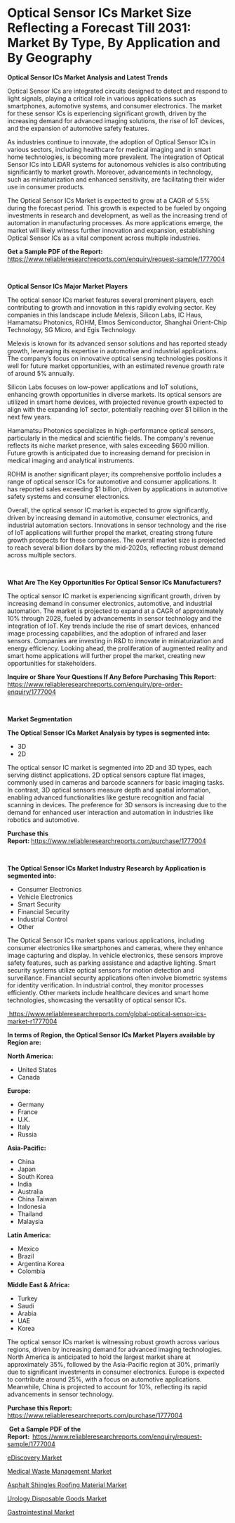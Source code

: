<p><h1>Optical Sensor ICs Market Size Reflecting a Forecast Till 2031: Market By Type, By Application and By Geography</h1></p><p><strong>Optical Sensor ICs Market Analysis and Latest Trends</strong></p>
<p><p>Optical Sensor ICs are integrated circuits designed to detect and respond to light signals, playing a critical role in various applications such as smartphones, automotive systems, and consumer electronics. The market for these sensor ICs is experiencing significant growth, driven by the increasing demand for advanced imaging solutions, the rise of IoT devices, and the expansion of automotive safety features. </p><p>As industries continue to innovate, the adoption of Optical Sensor ICs in various sectors, including healthcare for medical imaging and in smart home technologies, is becoming more prevalent. The integration of Optical Sensor ICs into LiDAR systems for autonomous vehicles is also contributing significantly to market growth. Moreover, advancements in technology, such as miniaturization and enhanced sensitivity, are facilitating their wider use in consumer products.</p><p>The Optical Sensor ICs Market is expected to grow at a CAGR of 5.5% during the forecast period. This growth is expected to be fueled by ongoing investments in research and development, as well as the increasing trend of automation in manufacturing processes. As more applications emerge, the market will likely witness further innovation and expansion, establishing Optical Sensor ICs as a vital component across multiple industries.</p></p>
<p><strong>Get a Sample PDF of the Report:&nbsp;</strong> <a href="https://www.reliableresearchreports.com/enquiry/request-sample/1777004?utm_campaign=28&utm_medium=2&utm_source=Github&utm_content=ia&utm_term=20122024&utm_id=optical-sensor-ics">https://www.reliableresearchreports.com/enquiry/request-sample/1777004</a></p>
<p>&nbsp;</p>
<p><strong>Optical Sensor ICs Major Market Players</strong></p>
<p><p>The optical sensor ICs market features several prominent players, each contributing to growth and innovation in this rapidly evolving sector. Key companies in this landscape include Melexis, Silicon Labs, IC Haus, Hamamatsu Photonics, ROHM, Elmos Semiconductor, Shanghai Orient-Chip Technology, SG Micro, and Egis Technology. </p><p>Melexis is known for its advanced sensor solutions and has reported steady growth, leveraging its expertise in automotive and industrial applications. The company’s focus on innovative optical sensing technologies positions it well for future market opportunities, with an estimated revenue growth rate of around 5% annually.</p><p>Silicon Labs focuses on low-power applications and IoT solutions, enhancing growth opportunities in diverse markets. Its optical sensors are utilized in smart home devices, with projected revenue growth expected to align with the expanding IoT sector, potentially reaching over $1 billion in the next few years.</p><p>Hamamatsu Photonics specializes in high-performance optical sensors, particularly in the medical and scientific fields. The company's revenue reflects its niche market presence, with sales exceeding $600 million. Future growth is anticipated due to increasing demand for precision in medical imaging and analytical instruments.</p><p>ROHM is another significant player; its comprehensive portfolio includes a range of optical sensor ICs for automotive and consumer applications. It has reported sales exceeding $1 billion, driven by applications in automotive safety systems and consumer electronics.</p><p>Overall, the optical sensor IC market is expected to grow significantly, driven by increasing demand in automotive, consumer electronics, and industrial automation sectors. Innovations in sensor technology and the rise of IoT applications will further propel the market, creating strong future growth prospects for these companies. The overall market size is projected to reach several billion dollars by the mid-2020s, reflecting robust demand across multiple sectors.</p></p>
<p>&nbsp;</p>
<p><strong>What Are The Key Opportunities For Optical Sensor ICs Manufacturers?</strong></p>
<p><p>The optical sensor IC market is experiencing significant growth, driven by increasing demand in consumer electronics, automotive, and industrial automation. The market is projected to expand at a CAGR of approximately 10% through 2028, fueled by advancements in sensor technology and the integration of IoT. Key trends include the rise of smart devices, enhanced image processing capabilities, and the adoption of infrared and laser sensors. Companies are investing in R&D to innovate in miniaturization and energy efficiency. Looking ahead, the proliferation of augmented reality and smart home applications will further propel the market, creating new opportunities for stakeholders.</p></p>
<p><strong>Inquire or Share Your Questions If Any Before Purchasing This Report:</strong> <a href="https://www.reliableresearchreports.com/enquiry/pre-order-enquiry/1777004?utm_campaign=28&utm_medium=2&utm_source=Github&utm_content=ia&utm_term=20122024&utm_id=optical-sensor-ics">https://www.reliableresearchreports.com/enquiry/pre-order-enquiry/1777004</a></p>
<p>&nbsp;</p>
<p><strong>Market Segmentation</strong></p>
<p><strong>The Optical Sensor ICs Market Analysis by types is segmented into:</strong></p>
<p><ul><li>3D</li><li>2D</li></ul></p>
<p><p>The optical sensor IC market is segmented into 2D and 3D types, each serving distinct applications. 2D optical sensors capture flat images, commonly used in cameras and barcode scanners for basic imaging tasks. In contrast, 3D optical sensors measure depth and spatial information, enabling advanced functionalities like gesture recognition and facial scanning in devices. The preference for 3D sensors is increasing due to the demand for enhanced user interaction and automation in industries like robotics and automotive.</p></p>
<p><strong>Purchase this Report:&nbsp;</strong><a href="https://www.reliableresearchreports.com/purchase/1777004?utm_campaign=28&utm_medium=2&utm_source=Github&utm_content=ia&utm_term=20122024&utm_id=optical-sensor-ics">https://www.reliableresearchreports.com/purchase/1777004</a></p>
<p>&nbsp;</p>
<p><strong>The Optical Sensor ICs Market Industry Research by Application is segmented into:</strong></p>
<p><ul><li>Consumer Electronics</li><li>Vehicle Electronics</li><li>Smart Security</li><li>Financial Security</li><li>Industrial Control</li><li>Other</li></ul></p>
<p><p>The Optical Sensor ICs market spans various applications, including consumer electronics like smartphones and cameras, where they enhance image capturing and display. In vehicle electronics, these sensors improve safety features, such as parking assistance and adaptive lighting. Smart security systems utilize optical sensors for motion detection and surveillance. Financial security applications often involve biometric systems for identity verification. In industrial control, they monitor processes efficiently. Other markets include healthcare devices and smart home technologies, showcasing the versatility of optical sensor ICs.</p></p>
<p><a href="https://www.reliableresearchreports.com/global-optical-sensor-ics-market-r1777004?utm_campaign=28&utm_medium=2&utm_source=Github&utm_content=ia&utm_term=20122024&utm_id=optical-sensor-ics">&nbsp;https://www.reliableresearchreports.com/global-optical-sensor-ics-market-r1777004</a></p>
<p><strong>In terms of Region, the Optical Sensor ICs Market Players available by Region are:</strong></p>
<p>
    <p> <strong> North America: </strong>
        <ul>
            <li>United States</li>
            <li>Canada</li>
        </ul>
        </p> 
    <p> <strong> Europe: </strong>
        <ul>
            <li>Germany</li>
            <li>France</li>
            <li>U.K.</li>
            <li>Italy</li>
            <li>Russia</li>
        </ul>
        </p> 
    <p> <strong> Asia-Pacific: </strong>
        <ul>
            <li>China</li>
            <li>Japan</li>
            <li>South Korea</li>
            <li>India</li>
            <li>Australia</li>
            <li>China Taiwan</li>
            <li>Indonesia</li>
            <li>Thailand</li>
            <li>Malaysia</li>
        </ul>
        </p> 
    <p> <strong> Latin America: </strong>
        <ul>
            <li>Mexico</li>
            <li>Brazil</li>
            <li>Argentina Korea</li>
            <li>Colombia</li>
        </ul>
        </p> 
    <p> <strong> Middle East & Africa: </strong>
        <ul>
            <li>Turkey</li>
            <li>Saudi</li>
            <li>Arabia</li>
            <li>UAE</li>
            <li>Korea</li>
        </ul>
    </p>
    </p>
<p><p>The optical sensor ICs market is witnessing robust growth across various regions, driven by increasing demand for advanced imaging technologies. North America is anticipated to hold the largest market share at approximately 35%, followed by the Asia-Pacific region at 30%, primarily due to significant investments in consumer electronics. Europe is expected to contribute around 25%, with a focus on automotive applications. Meanwhile, China is projected to account for 10%, reflecting its rapid advancements in sensor technology.</p></p>
<p><strong>Purchase this Report: </strong><a href="https://www.reliableresearchreports.com/purchase/1777004?utm_campaign=28&utm_medium=2&utm_source=Github&utm_content=ia&utm_term=20122024&utm_id=optical-sensor-ics">https://www.reliableresearchreports.com/purchase/1777004</a></p>
<p>&nbsp;<strong>Get a Sample PDF of the Report:&nbsp;&nbsp;</strong><a href="https://www.reliableresearchreports.com/enquiry/request-sample/1777004?utm_campaign=28&utm_medium=2&utm_source=Github&utm_content=ia&utm_term=20122024&utm_id=optical-sensor-ics">https://www.reliableresearchreports.com/enquiry/request-sample/1777004</a></p>
<p><strong></strong></p>
<p><p><a href="https://www.linkedin.com/pulse/future-ediscovery-market-global-forecast-trends-2024-2031-3bygf?utm_campaign=28&utm_medium=2&utm_source=Github&utm_content=ia&utm_term=20122024&utm_id=optical-sensor-ics">eDiscovery Market</a></p><p><a href="https://www.linkedin.com/pulse/exploring-growth-opportunities-medical-waste-management-market-cz2ff?utm_campaign=28&utm_medium=2&utm_source=Github&utm_content=ia&utm_term=20122024&utm_id=optical-sensor-ics">Medical Waste Management Market</a></p><p><a href="https://github.com/LilianFaulkner65/Market-Research-Report-List-1/blob/main/asphalt-shingles-roofing-material-market.md?utm_campaign=28&utm_medium=2&utm_source=Github&utm_content=ia&utm_term=20122024&utm_id=optical-sensor-ics">Asphalt Shingles Roofing Material Market</a></p><p><a href="https://github.com/SamiaChowdhury801/Market-Research-Report-List-1/blob/main/urology-disposable-goods-market.md?utm_campaign=28&utm_medium=2&utm_source=Github&utm_content=ia&utm_term=20122024&utm_id=optical-sensor-ics">Urology Disposable Goods Market</a></p><p><a href="https://www.linkedin.com/pulse/estimating-size-growth-potential-gastrointestinal-market-segmentation-nbpye?utm_campaign=28&utm_medium=2&utm_source=Github&utm_content=ia&utm_term=20122024&utm_id=optical-sensor-ics">Gastrointestinal Market</a></p></p>